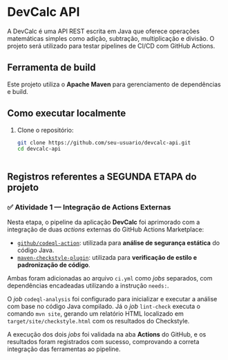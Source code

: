 # DevCalc API

A DevCalc é uma API REST escrita em Java que oferece operações matemáticas simples como adição, subtração, multiplicação e divisão. O projeto será utilizado para testar pipelines de CI/CD com GitHub Actions.

## Ferramenta de build
Este projeto utiliza o **Apache Maven** para gerenciamento de dependências e build.

## Como executar localmente

1. Clone o repositório:
   ```bash
   git clone https://github.com/seu-usuario/devcalc-api.git
   cd devcalc-api



## Registros referentes a SEGUNDA ETAPA do projeto
### ✅ Atividade 1 — Integração de Actions Externas

Nesta etapa, o pipeline da aplicação **DevCalc** foi aprimorado com a integração de duas *actions* externas do GitHub Actions Marketplace:

- [`github/codeql-action`](https://github.com/github/codeql-action): utilizada para **análise de segurança estática** do código Java.
- [`maven-checkstyle-plugin`](https://maven.apache.org/plugins/maven-checkstyle-plugin/): utilizada para **verificação de estilo e padronização de código**.

Ambas foram adicionadas ao arquivo `ci.yml` como *jobs* separados, com dependências encadeadas utilizando a instrução `needs:`.

O *job* `codeql-analysis` foi configurado para inicializar e executar a análise com base no código Java compilado. Já o *job* `lint-check` executa o comando `mvn site`, gerando um relatório HTML localizado em `target/site/checkstyle.html` com os resultados do Checkstyle.

A execução dos dois *jobs* foi validada na aba **Actions** do GitHub, e os resultados foram registrados com sucesso, comprovando a correta integração das ferramentas ao pipeline.
